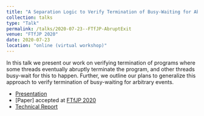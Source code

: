 ```yaml
---
title: "A Separation Logic to Verify Termination of Busy-Waiting for Abrupt Program Exit"
collection: talks
type: "Talk"
permalink: /talks/2020-07-23--FTfJP-AbruptExit
venue: "FTfJP 2020"
date: 2020-07-23
location: "online (virtual workshop)"
---
```


In this talk we present our work on verifying termination of programs where some threads eventually abruptly terminate the program, and other threads busy-wait for this to happen.
Further, we outline our plans to generalize this approach to verify termination of busy-waiting for arbitrary events.

- [Presentation](https://people.cs.kuleuven.be/~tobias.reinhard/AbruptExit--presentation.pdf)
- [Paper] accepted at [FTfJP 2020](https://2020.ecoop.org/track/FTfJP-2020-papers#Program)
- [Technical Report](https://arxiv.org/abs/2007.10215)
